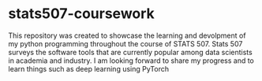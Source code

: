 # stats507-coursework
This repository was created to showcase the learning and devolpment of my python programming throughout the course of STATS 507. 
Stats 507 surveys the software tools that are currently popular among data scientists in academia and industry. I am looking forward to share my progress and to learn things such as deep learning using PyTorch
